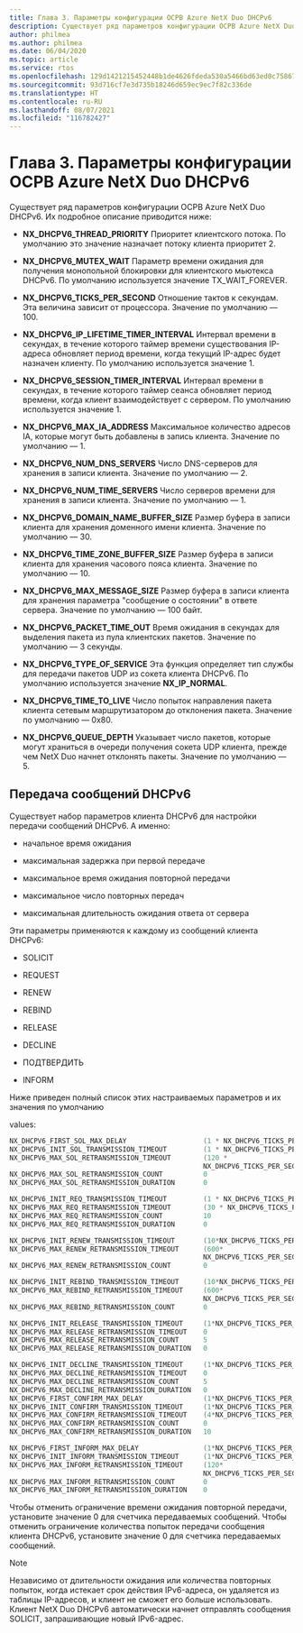 ```yaml
---
title: Глава 3. Параметры конфигурации ОСРВ Azure NetX Duo DHCPv6
description: Существует ряд параметров конфигурации ОСРВ Azure NetX Duo DHCPv6.
author: philmea
ms.author: philmea
ms.date: 06/04/2020
ms.topic: article
ms.service: rtos
ms.openlocfilehash: 129d1421215452448b1de4626fdeda530a5466bd63ed0c758676c3ad60f9d6fb
ms.sourcegitcommit: 93d716cf7e3d735b18246d659ec9ec7f82c336de
ms.translationtype: HT
ms.contentlocale: ru-RU
ms.lasthandoff: 08/07/2021
ms.locfileid: "116782427"
---
```

# <a name="chapter-3---azure-rtos-netx-duo-dhcpv6-configuration-options"></a>Глава 3. Параметры конфигурации ОСРВ Azure NetX Duo DHCPv6

Существует ряд параметров конфигурации ОСРВ Azure NetX Duo DHCPv6. Их подробное описание приводится ниже:  
  
  
- **NX_DHCPV6_THREAD_PRIORITY** Приоритет клиентского потока. По умолчанию это значение назначает потоку клиента приоритет 2.

- **NX_DHCPV6_MUTEX_WAIT** Параметр времени ожидания для получения монопольной блокировки для клиентского мьютекса DHCPv6. По умолчанию используется значение TX_WAIT_FOREVER.

- **NX_DHCPV6_TICKS_PER_SECOND** Отношение тактов к секундам. Эта величина зависит от процессора. Значение по умолчанию — 100.

- **NX_DHCPV6_IP_LIFETIME_TIMER_INTERVAL** Интервал времени в секундах, в течение которого таймер времени существования IP-адреса обновляет период времени, когда текущий IP-адрес будет назначен клиенту. По умолчанию используется значение 1.

- **NX_DHCPV6_SESSION_TIMER_INTERVAL** Интервал времени в секундах, в течение которого таймер сеанса обновляет период времени, когда клиент взаимодействует с сервером. По умолчанию используется значение 1.

- **NX_DHCPV6_MAX_IA_ADDRESS** Максимальное количество адресов IA, которые могут быть добавлены в запись клиента. Значение по умолчанию — 1. 

- **NX_DHCPV6_NUM_DNS_SERVERS** Число DNS-серверов для хранения в записи клиента. Значение по умолчанию — 2.

- **NX_DHCPV6_NUM_TIME_SERVERS** Число серверов времени для хранения в записи клиента. Значение по умолчанию — 1.

- **NX_DHCPV6_DOMAIN_NAME_BUFFER_SIZE** Размер буфера в записи клиента для хранения доменного имени клиента. Значение по умолчанию — 30.

- **NX_DHCPV6_TIME_ZONE_BUFFER_SIZE** Размер буфера в записи клиента для хранения часового пояса клиента. Значение по умолчанию — 10.

- **NX_DHCPV6_MAX_MESSAGE_SIZE** Размер буфера в записи клиента для хранения параметра "сообщение о состоянии" в ответе сервера. Значение по умолчанию — 100 байт.

- **NX_DHCPV6_PACKET_TIME_OUT** Время ожидания в секундах для выделения пакета из пула клиентских пакетов. Значение по умолчанию — 3 секунды.

- **NX_DHCPV6_TYPE_OF_SERVICE** Эта функция определяет тип службы для передачи пакетов UDP из сокета клиента DHCPv6. По умолчанию используется значение **NX_IP_NORMAL**.

- **NX_DHCPV6_TIME_TO_LIVE** Число попыток направления пакета клиента сетевым маршрутизатором до отклонения пакета. Значение по умолчанию — 0x80.

- **NX_DHCPV6_QUEUE_DEPTH** Указывает число пакетов, которые могут храниться в очереди получения сокета UDP клиента, прежде чем NetX Duo начнет отклонять пакеты. Значение по умолчанию — 5.

## <a name="dhcpv6-message-transmission"></a>Передача сообщений DHCPv6

Существует набор параметров клиента DHCPv6 для настройки передачи сообщений DHCPv6. А именно: 

  - начальное время ожидания

  - максимальная задержка при первой передаче

  - максимальное время ожидания повторной передачи 

  - максимальное число повторных передач 

  - максимальная длительность ожидания ответа от сервера

Эти параметры применяются к каждому из сообщений клиента DHCPv6:

- SOLICIT

- REQUEST

- RENEW

- REBIND

- RELEASE

- DECLINE

- ПОДТВЕРДИТЬ

- INFORM

Ниже приведен полный список этих настраиваемых параметров и их значения по умолчанию 

values:

```C
NX_DHCPV6_FIRST_SOL_MAX_DELAY                   (1 * NX_DHCPV6_TICKS_PER_SECOND) 
NX_DHCPV6_INIT_SOL_TRANSMISSION_TIMEOUT         (1 * NX_DHCPV6_TICKS_PER_SECOND) 
NX_DHCPV6_MAX_SOL_RETRANSMISSION_TIMEOUT        (120 *
                                                NX_DHCPV6_TICKS_PER_SECOND) 
NX_DHCPV6_MAX_SOL_RETRANSMISSION_COUNT          0
NX_DHCPV6_MAX_SOL_RETRANSMISSION_DURATION       0

NX_DHCPV6_INIT_REQ_TRANSMISSION_TIMEOUT         (1 * NX_DHCPV6_TICKS_PER_SECOND) 
NX_DHCPV6_MAX_REQ_RETRANSMISSION_TIMEOUT        (30 * NX_DHCPV6_TICKS_PER_SECOND) 
NX_DHCPV6_MAX_REQ_RETRANSMISSION_COUNT          10
NX_DHCPV6_MAX_REQ_RETRANSMISSION_DURATION       0

NX_DHCPV6_INIT_RENEW_TRANSMISSION_TIMEOUT       (10*NX_DHCPV6_TICKS_PER_SECOND)     
NX_DHCPV6_MAX_RENEW_RETRANSMISSION_TIMEOUT      (600*   
                                                NX_DHCPV6_TICKS_PER_SECOND)  
NX_DHCPV6_MAX_RENEW_RETRANSMISSION_COUNT        0

NX_DHCPV6_INIT_REBIND_TRANSMISSION_TIMEOUT      (10*NX_DHCPV6_TICKS_PER_SECOND)     
NX_DHCPV6_MAX_REBIND_RETRANSMISSION_TIMEOUT     (600*  
                                                NX_DHCPV6_TICKS_PER_SECOND)  
NX_DHCPV6_MAX_REBIND_RETRANSMISSION_COUNT       0 

NX_DHCPV6_INIT_RELEASE_TRANSMISSION_TIMEOUT     (1*NX_DHCPV6_TICKS_PER_SECOND)
NX_DHCPV6_MAX_RELEASE_RETRANSMISSION_TIMEOUT    0 
NX_DHCPV6_MAX_RELEASE_RETRANSMISSION_COUNT      5  
NX_DHCPV6_MAX_RELEASE_RETRANSMISSION_DURATION   0

NX_DHCPV6_INIT_DECLINE_TRANSMISSION_TIMEOUT     (1*NX_DHCPV6_TICKS_PER_SECOND)
NX_DHCPV6_MAX_DECLINE_RETRANSMISSION_TIMEOUT    0
NX_DHCPV6_MAX_DECLINE_RETRANSMISSION_COUNT      5  
NX_DHCPV6_MAX_DECLINE_RETRANSMISSION_DURATION   0
NX_DHCPV6_FIRST_CONFIRM_MAX_DELAY               (1*NX_DHCPV6_TICKS_PER_SECOND)
NX_DHCPV6_INIT_CONFIRM_TRANSMISSION_TIMEOUT     (1*NX_DHCPV6_TICKS_PER_SECOND)
NX_DHCPV6_MAX_CONFIRM_RETRANSMISSION_TIMEOUT    (4*NX_DHCPV6_TICKS_PER_SECOND)
NX_DHCPV6_MAX_CONFIRM_RETRANSMISSION_COUNT      0  
NX_DHCPV6_MAX_CONFIRM_RETRANSMISSION_DURATION   10

NX_DHCPV6_FIRST_INFORM_MAX_DELAY                (1*NX_DHCPV6_TICKS_PER_SECOND)
NX_DHCPV6_INIT_INFORM_TRANSMISSION_TIMEOUT      (1*NX_DHCPV6_TICKS_PER_SECOND)
NX_DHCPV6_MAX_INFORM_RETRANSMISSION_TIMEOUT     (120*   
                                                NX_DHCPV6_TICKS_PER_SECOND)
NX_DHCPV6_MAX_INFORM_RETRANSMISSION_COUNT       0 
NX_DHCPV6_MAX_INFORM_RETRANSMISSION_DURATION    0
```

Чтобы отменить ограничение времени ожидания повторной передачи, установите значение 0 для счетчика передаваемых сообщений. Чтобы отменить ограничение количества попыток передачи сообщения клиента DHCPv6, установите значение 0 для счетчика передаваемых сообщений.

> [!NOTE]
> Независимо от длительности ожидания или количества повторных попыток, когда истекает срок действия IPv6-адреса, он удаляется из таблицы IP-адресов, и клиент не сможет его больше использовать. Клиент NetX Duo DHCPv6 автоматически начнет отправлять сообщения SOLICIT, запрашивающие новый IPv6-адрес.